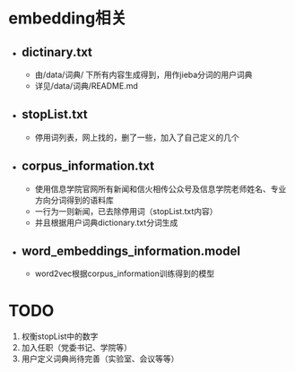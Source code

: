 # embedding相关

- ## dictinary.txt
  - 由/data/词典/ 下所有内容生成得到，用作jieba分词的用户词典
  - 详见/data/词典/README.md
  
- ## stopList.txt
  - 停用词列表，网上找的，删了一些，加入了自己定义的几个

- ## corpus_information.txt
  - 使用信息学院官网所有新闻和信火相传公众号及信息学院老师姓名、专业方向分词得到的语料库
  - 一行为一则新闻，已去除停用词（stopList.txt内容）
  - 并且根据用户词典dictionary.txt分词生成
  
- ## word_embeddings_information.model
  - word2vec根据corpus_information训练得到的模型

# TODO
1. 权衡stopList中的数字
2. 加入任职（党委书记、学院等）
3. 用户定义词典尚待完善（实验室、会议等等）


